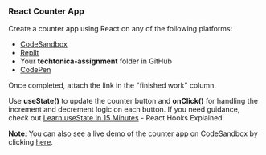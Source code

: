 ### React Counter App

Create a counter app using React on any of the following platforms:

- [CodeSandbox](https://codesandbox.io/)
- [Replit](https://replit.com/)
- Your **techtonica-assignment** folder in GitHub
- [CodePen](https://codepen.io/)

Once completed, attach the link in the "finished work" column.

Use **useState()** to update the counter button and **onClick()** for handling the increment and decrement logic on each button. If you need guidance, check out [Learn useState In 15 Minutes](https://www.youtube.com/watch?v=O6P86uwfdR0) - React Hooks Explained.

**Note**: You can also see a live demo of the counter app on CodeSandbox by clicking [here](https://codesandbox.io/s/techtonica-couter-app-4vwpfv?file=/src/App.js:0-549).
